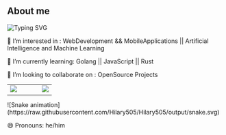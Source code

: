 

## About me

![Typing SVG](https://readme-typing-svg.herokuapp.com?font=Fira+Code&pause=1000&color=F78A20&width=435&lines=Hi+there!+I'm+Hilary;I+love+building+cool+things)

👀 I’m interested in : WebDevelopment && MobileApplications || Artificial Intelligence and Machine Learning

🌱 I’m currently learning: Golang || JavaScript || Rust

💞️ I’m looking to collaborate on : OpenSource Projects
<table>
  <tr>
    <td>
      <a href="https://github.com/Hilary505/github-readme-stats">
        <img height="350" src="https://github-readme-stats.vercel.app/api/top-langs/?username=Hilary505&layout=pie" />
      </a>
    </td>
    <td width="30"></td> <!-- space between -->
    <td>
      <img height="300" src="https://github-readme-stats.vercel.app/api?username=Hilary505&show_icons=true&theme=radical" />
    </td>
  </tr>
</table>
![Snake animation](https://raw.githubusercontent.com/Hilary505/Hilary505/output/snake.svg)


😄 Pronouns: he/him
<!---
Hilary505/Hilary505 is a ✨ special ✨ repository because its `README.md` (this file) appears on your GitHub profile.
You can click the Preview link to take a look at your changes.
--->
